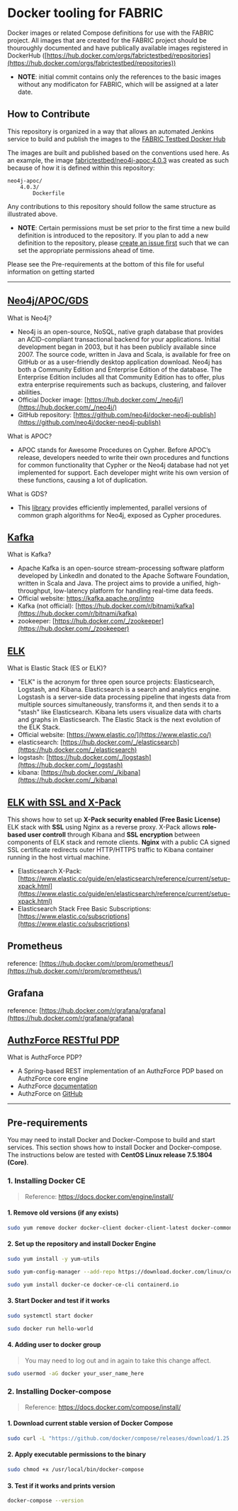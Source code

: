 # Docker tooling for FABRIC

Docker images or related Compose definitions for use with the FABRIC project. All images that are created for the FABRIC project should be thouroughly documented and have publically available images registered in DockerHub ([https://hub.docker.com/orgs/fabrictestbed/repositories](https://hub.docker.com/orgs/fabrictestbed/repositories))

- **NOTE**: initial commit contains only the references to the basic images without any modificaton for FABRIC, which will be assigned at a later date.

## How to Contribute

This repository is organized in a way that allows an automated Jenkins service to build and publish the images to the [FABRIC Testbed Docker Hub](https://hub.docker.com/orgs/fabrictestbed/repositories)

The images are built and published based on the conventions used here. As an example, the image [fabrictestbed/neo4j-apoc:4.0.3](https://hub.docker.com/repository/docker/fabrictestbed/neo4j-apoc) was created as such because of how it is defined within this repository:

```console
neo4j-apoc/
    4.0.3/
        Dockerfile
```

Any contributions to this repository should follow the same structure as illustrated above.

- **NOTE**: Certain permissions must be set prior to the first time a new build definition is introduced to the repository. If you plan to add a new definition to the repository, please [create an issue first](https://github.com/fabric-testbed/fabric-docker-images/issues) such that we can set the appropriate permissions ahead of time.

Please see the Pre-requirements at the bottom of this file for useful information on getting started

---

## [Neo4j/APOC/GDS](neo4j)

What is Neo4j?

- Neo4j is an open-source, NoSQL, native graph database that provides an ACID-compliant transactional backend for your applications. Initial development began in 2003, but it has been publicly available since 2007. The source code, written in Java and Scala, is available for free on GitHub or as a user-friendly desktop application download. Neo4j has both a Community Edition and Enterprise Edition of the database. The Enterprise Edition includes all that Community Edition has to offer, plus extra enterprise requirements such as backups, clustering, and failover abilities.
- Official Docker image: [https://hub.docker.com/_/neo4j/](https://hub.docker.com/_/neo4j/)
- GitHub repository: [https://github.com/neo4j/docker-neo4j-publish](https://github.com/neo4j/docker-neo4j-publish)

What is APOC?

- APOC stands for Awesome Procedures on Cypher. Before APOC’s release, developers needed to write their own procedures and functions for common functionality that Cypher or the Neo4j database had not yet implemented for support. Each developer might write his own version of these functions, causing a lot of duplication.

What is GDS?

- This [library](https://neo4j.com/docs/graph-data-science/current/introduction/) provides efficiently implemented, parallel versions of common graph algorithms for Neo4j, exposed as Cypher procedures.

## [Kafka](kafka)

What is Kafka?

- Apache Kafka is an open-source stream-processing software platform developed by LinkedIn and donated to the Apache Software Foundation, written in Scala and Java. The project aims to provide a unified, high-throughput, low-latency platform for handling real-time data feeds.
- Official website: https://kafka.apache.org/intro
- Kafka (not official): [https://hub.docker.com/r/bitnami/kafka](https://hub.docker.com/r/bitnami/kafka)
- zookeeper: [https://hub.docker.com/_/zookeeper](https://hub.docker.com/_/zookeeper)

## [ELK](elk)

What is Elastic Stack (ES or ELK)?

- "ELK" is the acronym for three open source projects: Elasticsearch, Logstash, and Kibana. Elasticsearch is a search and analytics engine. Logstash is a server‑side data processing pipeline that ingests data from multiple sources simultaneously, transforms it, and then sends it to a "stash" like Elasticsearch. Kibana lets users visualize data with charts and graphs in Elasticsearch. The Elastic Stack is the next evolution of the ELK Stack.
- Official website: [https://www.elastic.co/](https://www.elastic.co/)
- elasticsearch: [https://hub.docker.com/_/elasticsearch](https://hub.docker.com/_/elasticsearch)
- logstash: [https://hub.docker.com/_/logstash](https://hub.docker.com/_/logstash)
- kibana: [https://hub.docker.com/_/kibana](https://hub.docker.com/_/kibana)

## [ELK with SSL and X-Pack](elk-ssl-xpack)

This shows how to set up **X-Pack security enabled (Free Basic License)** ELK stack with **SSL** using Nginx as a reverse proxy. X-Pack allows **role-based user controll** through Kibana and **SSL encryption** between components of ELK stack and remote clients. **Nginx** with a public CA signed SSL certificate redirects outer HTTP/HTTPS traffic to Kibana container running in the host virtual machine.

- Elasticsearch X-Pack: [https://www.elastic.co/guide/en/elasticsearch/reference/current/setup-xpack.html](https://www.elastic.co/guide/en/elasticsearch/reference/current/setup-xpack.html)
- Elasticsearch Stack Free Basic Subscriptions: [https://www.elastic.co/subscriptions](https://www.elastic.co/subscriptions)
## Prometheus

reference: [https://hub.docker.com/r/prom/prometheus/](https://hub.docker.com/r/prom/prometheus/)

## Grafana

reference: [https://hub.docker.com/r/grafana/grafana](https://hub.docker.com/r/grafana/grafana)

## [AuthzForce RESTful PDP](authzforce-pdp/)

What is AuthzForce PDP?
- A Spring-based REST implementation of an AuthzForce PDP based on AuthzForce core engine
- AuthzForce [documentation](https://authzforce-ce-fiware.readthedocs.io/en/latest/)
- AuthzForce on [GitHub](https://github.com/authzforce)

---

## Pre-requirements
You may need to install Docker and Docker-Compose to build and start services. This section shows how to install Docker and Docker-compose. The instructions below are tested with **CentOS Linux release 7.5.1804 (Core)**.

### 1. Installing Docker CE
> Reference: https://docs.docker.com/engine/install/

#### 1. Remove old versions (if any exists)

```bash
sudo yum remove docker docker-client docker-client-latest docker-common docker-latest docker-latest-logrotate docker-logrotate docker-engine
```

#### 2. Set up the repository and install Docker Engine
```bash
sudo yum install -y yum-utils

sudo yum-config-manager --add-repo https://download.docker.com/linux/centos/docker-ce.repo

sudo yum install docker-ce docker-ce-cli containerd.io
```

#### 3. Start Docker and test if it works

```bash
sudo systemctl start docker

sudo docker run hello-world
```

#### 4. Adding user to docker group 

> You may need to log out and in again to take this change affect. 

```bash
sudo usermod -aG docker your_user_name_here
```

### 2. Installing Docker-compose

> Reference: https://docs.docker.com/compose/install/

#### 1. Download current stable version of Docker Compose

```bash
sudo curl -L "https://github.com/docker/compose/releases/download/1.25.5/docker-compose-$(uname -s)-$(uname -m)" -o /usr/local/bin/docker-compose
```

#### 2. Apply executable permissions to the binary

```bash
sudo chmod +x /usr/local/bin/docker-compose
```

#### 3. Test if it works and prints version 

```bash
docker-compose --version
```

